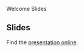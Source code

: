 Welcome Slides

## Slides

Find the [presentation online](https://www.canva.com/design/DAGdBPvYYbg/GsjRiQ5VVzMoJcBZyKg9cA/edit?utm_content=DAGdBPvYYbg&utm_campaign=designshare&utm_medium=link2&utm_source=sharebutton).

